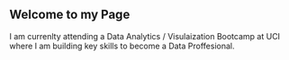 ## Welcome to my Page

I am currenlty attending a Data Analytics / Visulaization Bootcamp at UCI where I am building key skills to become a Data Proffesional.
